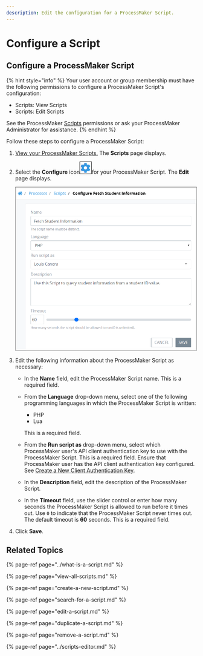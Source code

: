 ```yaml
---
description: Edit the configuration for a ProcessMaker Script.
---
```


# Configure a Script

## Configure a ProcessMaker Script

{% hint style="info" %}
Your user account or group membership must have the following permissions to configure a ProcessMaker Script's configuration:

* Scripts: View Scripts
* Scripts: Edit Scripts

See the ProcessMaker [Scripts](../../../processmaker-administration/permission-descriptions-for-users-and-groups.md#scripts) permissions or ask your ProcessMaker Administrator for assistance.
{% endhint %}

Follow these steps to configure a ProcessMaker Script:

1. [View your ProcessMaker Scripts.](view-all-scripts.md#view-all-processmaker-scripts) The **Scripts** page displays.
2. Select the **Configure** icon![](../../../.gitbook/assets/configure-process-icon-processes-page-processes.png)for your ProcessMaker Script. The **Edit** page displays.  

   ![](../../../.gitbook/assets/edit-script-page-processes.png)

3. Edit the following information about the ProcessMaker Script as necessary:
   * In the **Name** field, edit the ProcessMaker Script name. This is a required field.
   * From the **Language** drop-down menu, select one of the following programming languages in which the ProcessMaker Script is written:

     * PHP
     * Lua

     This is a required field.

   * From the **Run script as** drop-down menu, select which ProcessMaker user's API client authentication key to use with the ProcessMaker Script. This is a required field. Ensure that ProcessMaker user has the API client authentication key configured. See [Create a New Client Authentication Key](../../../processmaker-administration/auth-client-management/manage-client-authentications/create-a-new-client-authentication-key.md#create-a-client-authentication-key).
   * In the **Description** field, edit the description of the ProcessMaker Script.
   * In the **Timeout** field, use the slider control or enter how many seconds the ProcessMaker Script is allowed to run before it times out. Use `0` to indicate that the ProcessMaker Script never times out. The default timeout is **60** seconds. This is a required field.
4. Click **Save**.

## Related Topics

{% page-ref page="../what-is-a-script.md" %}

{% page-ref page="view-all-scripts.md" %}

{% page-ref page="create-a-new-script.md" %}

{% page-ref page="search-for-a-script.md" %}

{% page-ref page="edit-a-script.md" %}

{% page-ref page="duplicate-a-script.md" %}

{% page-ref page="remove-a-script.md" %}

{% page-ref page="../scripts-editor.md" %}

